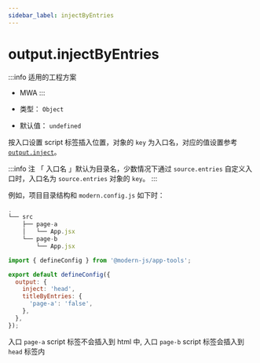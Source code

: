 ```yaml
---
sidebar_label: injectByEntries
---
```


# output.injectByEntries

:::info 适用的工程方案
* MWA
:::

* 类型： `Object`
* 默认值： `undefined`


按入口设置 script 标签插入位置，对象的 `key` 为入口名，对应的值设置参考 [`output.inject`](./inject.md)。


:::info 注
「 入口名 」默认为目录名，少数情况下通过 `source.entries` 自定义入口时，入口名为 `source.entries` 对象的 `key`。
:::

例如，项目目录结构和 `modern.config.js` 如下时：

```js title="项目目录结构"
.
└── src
    ├── page-a
    │   └── App.jsx
    └── page-b
        └── App.jsx
```

```js title="modern.config.js"
import { defineConfig } from '@modern-js/app-tools';

export default defineConfig({
  output: {
    inject: 'head',
    titleByEntries: {
      'page-a': 'false',
    },
  },
});
```

入口 `page-a` script 标签不会插入到 html 中, 入口 `page-b` script 标签会插入到 `head` 标签内

